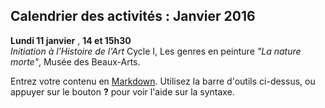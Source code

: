 ## Calendrier des activités : Janvier 2016

**Lundi 11 janvier** , **14 et 15h30**  
_Initiation à l'Histoire de l'Art_ Cycle I, Les genres en peinture _"La nature morte"_, Musée des Beaux-Arts.




























Entrez votre contenu en [Markdown](http://brouillons-activites-janvier.md). Utilisez la barre d'outils ci-dessus, ou appuyer sur le bouton **?** pour voir l'aide sur la syntaxe.
